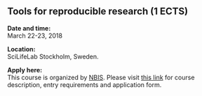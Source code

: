 

## Tools for reproducible research (1 ECTS)

**Date and time:**  
March 22-23, 2018

**Location:**  
SciLifeLab Stockholm, Sweden.

**Apply here:**  
This course is organized by [NBIS](http://www.nbis.se). Please visit [this link](https://www.scilifelab.se/events/reproducible-research-vt18/) for course description, entry requirements and application form.
